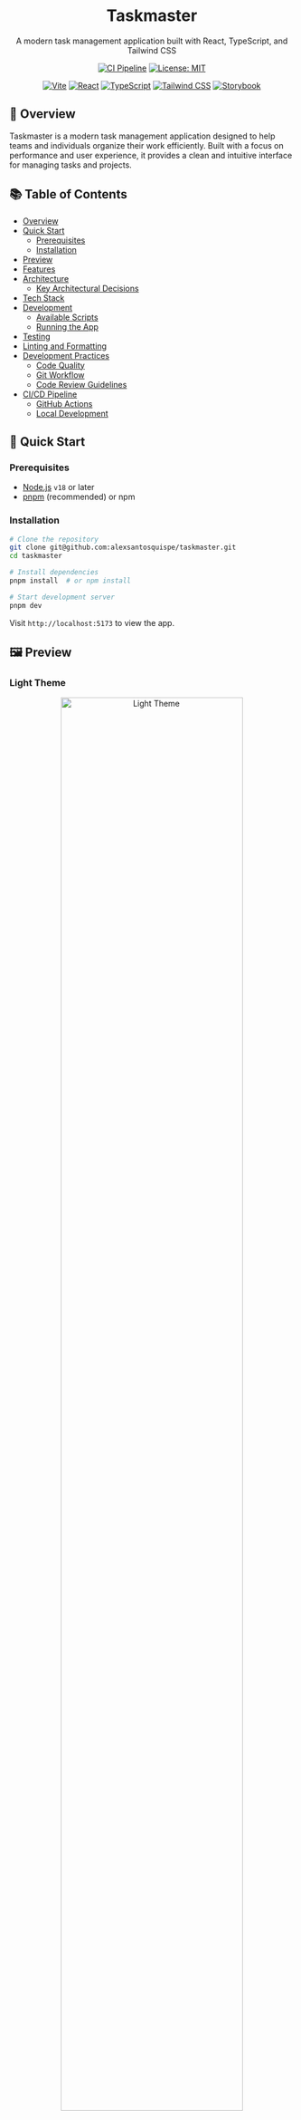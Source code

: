 <div align="center">
  <h1>Taskmaster</h1>
  <p align="center">
    A modern task management application built with React, TypeScript, and Tailwind CSS
  </p>

[![CI Pipeline](https://github.com/alexsantosquispe/taskmaster/actions/workflows/github_ci.yml/badge.svg?branch=main)](https://github.com/alexsantosquispe/taskmaster/actions/workflows/github_ci.yml)
[![License: MIT](https://img.shields.io/badge/License-MIT-yellow.svg)](https://opensource.org/licenses/MIT)

[![Vite](https://img.shields.io/badge/Vite-646CFF?style=for-the-badge&logo=vite&logoColor=white)](https://vitejs.dev/)
[![React](https://img.shields.io/badge/React-20232A?style=for-the-badge&logo=react&logoColor=61DAFB)](https://react.dev/)
[![TypeScript](https://img.shields.io/badge/TypeScript-3178C6?style=for-the-badge&logo=typescript&logoColor=white)](https://www.typescriptlang.org/)
[![Tailwind CSS](https://img.shields.io/badge/TailwindCSS-06B6D4?style=for-the-badge&logo=tailwindcss&logoColor=white)](https://tailwindcss.com/)
[![Storybook](https://img.shields.io/badge/Storybook-FF4785?style=for-the-badge&logo=storybook&logoColor=white)](https://storybook.js.org/)

</div>

## 📌 Overview

Taskmaster is a modern task management application designed to help teams and individuals organize their work efficiently. Built with a focus on performance and user experience, it provides a clean and intuitive interface for managing tasks and projects.

## 📚 Table of Contents

- [Overview](#overview)
- [Quick Start](#quick-start)
  - [Prerequisites](#prerequisites)
  - [Installation](#installation)
- [Preview](#preview)
- [Features](#features)
- [Architecture](#architecture)
  - [Key Architectural Decisions](#key-architectural-decisions)
- [Tech Stack](#tech-stack)
- [Development](#development)
  - [Available Scripts](#available-scripts)
  - [Running the App](#running-the-app)
- [Testing](#testing)
- [Linting and Formatting](#linting-and-formatting)
- [Development Practices](#development-practices)
  - [Code Quality](#code-quality)
  - [Git Workflow](#git-workflow)
  - [Code Review Guidelines](#code-review-guidelines)
- [CI/CD Pipeline](#cicd-pipeline)
  - [GitHub Actions](#github-actions)
  - [Local Development](#local-development)

## 🚀 Quick Start

### Prerequisites

- [Node.js](https://nodejs.org/) `v18` or later
- [pnpm](https://pnpm.io/) (recommended) or npm

### Installation

```bash
# Clone the repository
git clone git@github.com:alexsantosquispe/taskmaster.git
cd taskmaster

# Install dependencies
pnpm install  # or npm install

# Start development server
pnpm dev
```

Visit `http://localhost:5173` to view the app.

## 🖼️ Preview

### Light Theme

<div align="center">
  <img src="./screenshots/light.webp" alt="Light Theme" width="80%"/>
</div>

### Dark Theme

<div align="center">
  <img src="./screenshots/dark.webp" alt="Dark Theme" width="80%"/>
</div>

## 🚀 Features

- 📝 Create and manage tasks and projects
- 👥 Multi-user support
- 🌓 Light and dark mode
- 📱 Responsive design
- 🧪 Component testing with Jest and React Testing Library
- 📖 Component documentation with Storybook
- 🚀 Fast development with Vite
- 🎨 Modern UI with Tailwind CSS
- 🔍 Type-safe with TypeScript

## 🏗️ Architecture

The application follows a modern React architecture with a focus on component composition and separation of concerns:

```
src/
├── components/           # Reusable UI components
│   ├── atoms/           # Atomic design atoms (basic building blocks)
│   └── molecules/       # Composed components from atoms
├── config/              # Application configuration
├── contexts/            # React context providers
├── hooks/               # Custom React hooks
├── icons/               # SVG icons and icon components
├── models/              # TypeScript interfaces and types
├── pages/               # Page components (routes)
│   ├── Dashboard/       # Main dashboard view
│   ├── Tasks/           # Tasks management
│   ├── Projects/        # Projects management
│   ├── Reports/         # Analytics and reporting
│   └── Detail/          # Detailed view components
├── services/            # API and service layer
└── utils/               # Utility functions and helpers
    └── mocks/           # Mock data for development
```

### Key Architectural Decisions

1. **Component Architecture**:
   - Atomic Design methodology for component organization
   - Reusable, composable UI components
   - Container/Presentational component pattern

2. **State Management**:
   - React Context API for global state
   - Local component state for UI-specific state

3. **Styling**:
   - Utility-first CSS with Tailwind CSS
   - Component-scoped styles

4. **Type Safety**:
   - Full TypeScript support
   - Strict type checking enabled

## 📦 Tech Stack

- **Frontend Framework**: React 18
- **Language**: TypeScript
- **Build Tool**: Vite
- **Styling**: Tailwind CSS
- **Testing**: Jest, React Testing Library
- **Linting**: ESLint
- **Formatting**: Prettier
- **Version Control**: Git

## 🚀 Development

### Available Scripts

- `dev` - Start development server
- `build` - Build for production
- `preview` - Preview production build
- `test` - Run tests
- `test:coverage` - Run tests with coverage
- `test:update` - Update test snapshots
- `lint` - Run linter
- `format` - Format code with Prettier
- `storybook` - Start Storybook
- `build-storybook` - Build Storybook

### Running the App

1. Start the development server:

   ```bash
   pnpm dev
   ```

   The app will be available at `http://localhost:5173`

2. (Optional) Run Storybook to view components in isolation:
   ```bash
   pnpm storybook
   ```
   Storybook will be available at `http://localhost:6006`

## 🧪 Testing

We use Jest and React Testing Library for testing our components and utilities. To run the tests, use the following commands:

```bash
# Run all tests
pnpm test

# Run tests with coverage
pnpm test:coverage

# Update test snapshots
pnpm test:update

# Run tests in watch mode
pnpm test:watch
```

## 🧹 Linting and Formatting

This project uses ESLint for code linting and Prettier for code formatting. We recommend setting up your editor to automatically format and fix linting issues on save.

## 🛠 Development Practices

### Code Quality

- **TypeScript**: Strict mode enabled for type safety
- **ESLint**: Custom configuration following best practices
- **Prettier**: Consistent code formatting
- **Husky**: Git hooks for pre-commit and pre-push
  - Pre-commit: Runs linting and type checking
  - Pre-push: Runs tests to ensure code quality

### Git Workflow

1. **Branch Naming**: `feature/feature-name`, `bugfix/description`, `hotfix/description`
2. **Commit Messages**: Follow [Conventional Commits](https://www.conventionalcommits.org/)
3. **Pull Requests**:
   - Link to related issues
   - Include screenshots for UI changes
   - Request code reviews
   - Ensure all tests pass

### Code Review Guidelines

- Follow SOLID principles
- Keep components small and focused
- Write meaningful commit messages
- Add appropriate test coverage
- Document complex logic

## 🚀 CI/CD Pipeline

### GitHub Actions

The project includes GitHub Actions workflows for continuous integration:

1. **CI Pipeline** ([.github/workflows/github_ci.yml](https://github.com/alexsantosquispe/taskmaster/actions/workflows/github_ci.yml))
   - Runs on every push and pull request
   - Checks code formatting with Prettier
   - Runs ESLint for code quality
   - Executes unit tests with Jest
   - Generates test coverage reports
   - Builds the application

2. **Deployment**
   - Automatic deployment to production on merge to `main`
   - Preview deployments for pull requests

### Local Development

#### Pre-commit Hooks

Husky is configured to run the following on `git commit`:

- Linting with ESLint
- Type checking with TypeScript
- Formatting with Prettier

#### Pre-push Hooks

Before pushing to remote:

- Runs the full test suite
- Ensures all tests pass
- Verifies build process

```bash
# Run linter
pnpm lint

# Fix linting issues
pnpm lint:fix

# Format code
pnpm format
```

---
